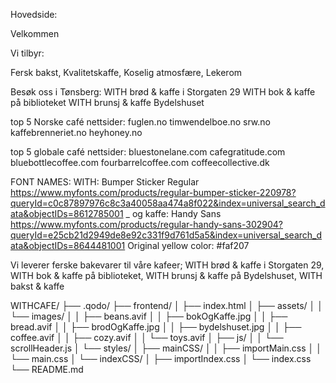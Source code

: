 
Hovedside:

Velkommen

Vi tilbyr:

Fersk bakst, Kvalitetskaffe, Koselig atmosfære, Lekerom

Besøk oss i Tønsberg:
WITH brød & kaffe i Storgaten 29
WITH bok & kaffe på biblioteket
WITH brunsj & kaffe Bydelshuset

top 5 Norske café nettsider:
fuglen.no
timwendelboe.no
srw.no
kaffebrenneriet.no
heyhoney.no

top 5 globale café nettsider:
bluestonelane.com
cafegratitude.com
bluebottlecoffee.com
fourbarrelcoffee.com
coffeecollective.dk

FONT NAMES:
WITH: Bumper Sticker Regular https://www.myfonts.com/products/regular-bumper-sticker-220978?queryId=c0c87897976c8c3a40058aa474a8f022&index=universal_search_data&objectIDs=8612785001
_ og kaffe: Handy Sans https://www.myfonts.com/products/regular-handy-sans-302904?queryId=e25cb21d2949de8e92c331f9d761d5a5&index=universal_search_data&objectIDs=8644481001
Original yellow color: #faf207



Vi leverer ferske bakevarer til våre kafeer;
WITH brød & kaffe i Storgaten 29,
WITH bok & kaffe på biblioteket,
WITH brunsj & kaffe på Bydelshuset,
WITH bakst & kaffe

WITHCAFE/
├── .qodo/
├── frontend/
│   ├── index.html
│   ├── assets/
│   │   └── images/
│   │       ├── beans.avif
│   │       ├── bokOgKaffe.jpg
│   │       ├── bread.avif
│   │       ├── brodOgKaffe.jpg
│   │       ├── bydelshuset.jpg
│   │       ├── coffee.avif
│   │       ├── cozy.avif
│   │       └── toys.avif
│   ├── js/
│   │   └── scrollHeader.js
│   └── styles/
│       ├── mainCSS/
│       │   ├── importMain.css
│       │   └── main.css
│       └── indexCSS/
│           ├── importIndex.css
│           └── index.css
└── README.md